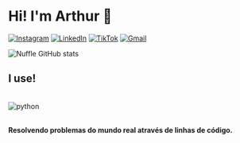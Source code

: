 
# Hi! I'm Arthur 👋

[![Instagram](https://img.shields.io/badge/Instagram-E4405F?style=for-the-badge&logo=instagram&logoColor=white)](https://www.instagram.com/euarthur.ffs/)
[![LinkedIn](https://img.shields.io/badge/LinkedIn-0077B5?style=for-the-badge&logo=linkedin&logoColor=white)](https://www.linkedin.com/in/arthur-fortunato-b1aa8b251/)
[![TikTok](https://img.shields.io/badge/TikTok-000000?style=for-the-badge&logo=tiktok&logoColor=white)](https://www.tiktok.com/@devtypee)
[![Gmail](https://img.shields.io/badge/Gmail-D14836?style=for-the-badge&logo=gmail&logoColor=white)](mailto:arthur.fortunato010@gmail.com)

![Nuffle GitHub stats](https://github-readme-stats.vercel.app/api?username=Nuffle&show_icons=true&theme=tokyonight)


## I use!

<div styles="display: inline_block"><br/>
   <img align="center" alt="python" src="https://img.shields.io/badge/python-3670A0?style=for-the-badge&logo=python&logoColor=ffdd54"/>
<div/><br/>

**Resolvendo problemas do mundo real através de linhas de código.**
